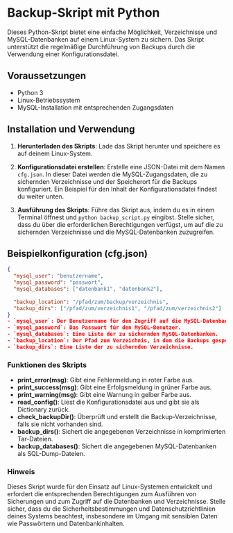 # Backup-Skript mit Python

Dieses Python-Skript bietet eine einfache Möglichkeit, Verzeichnisse und MySQL-Datenbanken auf einem Linux-System zu sichern. Das Skript unterstützt die regelmäßige Durchführung von Backups durch die Verwendung einer Konfigurationsdatei.

## Voraussetzungen

- Python 3
- Linux-Betriebssystem
- MySQL-Installation mit entsprechenden Zugangsdaten

## Installation und Verwendung

1. **Herunterladen des Skripts**: Lade das Skript herunter und speichere es auf deinem Linux-System.

2. **Konfigurationsdatei erstellen**: Erstelle eine JSON-Datei mit dem Namen `cfg.json`. In dieser Datei werden die MySQL-Zugangsdaten, die zu sichernden Verzeichnisse und der Speicherort für die Backups konfiguriert. Ein Beispiel für den Inhalt der Konfigurationsdatei findest du weiter unten.

3. **Ausführung des Skripts**: Führe das Skript aus, indem du es in einem Terminal öffnest und `python backup_script.py` eingibst. Stelle sicher, dass du über die erforderlichen Berechtigungen verfügst, um auf die zu sichernden Verzeichnisse und die MySQL-Datenbanken zuzugreifen.

## Beispielkonfiguration (cfg.json)

```json
{
  "mysql_user": "benutzername", 
  "mysql_password": "passwort",
  "mysql_databases": ["datenbank1", "datenbank2"],
  
  "backup_location": "/pfad/zum/backup/verzeichnis",
  "backup_dirs": ["/pfad/zum/verzeichnis1", "/pfad/zum/verzeichnis2"]
}
- `mysql_user`: Der Benutzername für den Zugriff auf die MySQL-Datenbanken.
- `mysql_password`: Das Passwort für den MySQL-Benutzer.
- `mysql_databases`: Eine Liste der zu sichernden MySQL-Datenbanken.
- `backup_location`: Der Pfad zum Verzeichnis, in dem die Backups gespeichert werden sollen.
- `backup_dirs`: Eine Liste der zu sichernden Verzeichnisse.
```
### Funktionen des Skripts

- **print_error(msg)**: Gibt eine Fehlermeldung in roter Farbe aus.
- **print_success(msg)**: Gibt eine Erfolgsmeldung in grüner Farbe aus.
- **print_warning(msg)**: Gibt eine Warnung in gelber Farbe aus.
- **read_config()**: Liest die Konfigurationsdatei aus und gibt sie als Dictionary zurück.
- **check_backupDir()**: Überprüft und erstellt die Backup-Verzeichnisse, falls sie nicht vorhanden sind.
- **backup_dirs()**: Sichert die angegebenen Verzeichnisse in komprimierten Tar-Dateien.
- **backup_databases()**: Sichert die angegebenen MySQL-Datenbanken als SQL-Dump-Dateien.

### Hinweis

Dieses Skript wurde für den Einsatz auf Linux-Systemen entwickelt und erfordert die entsprechenden Berechtigungen zum Ausführen von Sicherungen und zum Zugriff auf die Datenbanken und Verzeichnisse. Stelle sicher, dass du die Sicherheitsbestimmungen und Datenschutzrichtlinien deines Systems beachtest, insbesondere im Umgang mit sensiblen Daten wie Passwörtern und Datenbankinhalten.
